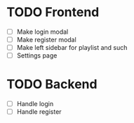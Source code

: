 # TODO Frontend
- [ ] Make login modal
- [ ] Make register modal
- [ ] Make left sidebar for playlist and such
- [ ] Settings page

# TODO Backend
- [ ] Handle login
- [ ] Handle register